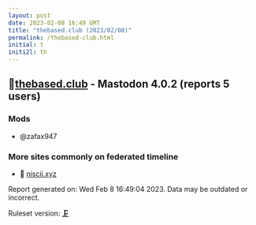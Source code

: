 ```yaml
---
layout: post
date: 2023-02-08 16:49 GMT
title: "thebased.club (2023/02/08)"
permalink: /thebased-club.html
initial: t
initi2l: th
---
```


## 🐘[thebased.club](https://thebased.club) - Mastodon 4.0.2 (reports 5 users)

### Mods
 * @zafax947

### More sites commonly on federated timeline

* 🐘 [niscii.xyz](/niscii-xyz.html)

Report generated on: Wed Feb  8 16:49:04 2023. Data may be outdated or incorrect.

Ruleset version: [🗜](/version-clamp)
